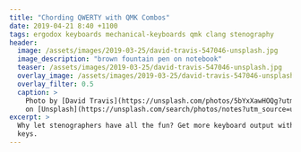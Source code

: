 ```yaml
---
title: "Chording QWERTY with QMK Combos"
date: 2019-04-21 8:40 +1100
tags: ergodox keyboards mechanical-keyboards qmk clang stenography
header:
  image: /assets/images/2019-03-25/david-travis-547046-unsplash.jpg
  image_description: "brown fountain pen on notebook"
  teaser: /assets/images/2019-03-25/david-travis-547046-unsplash.jpg
  overlay_image: /assets/images/2019-03-25/david-travis-547046-unsplash.jpg
  overlay_filter: 0.5
  caption: >
    Photo by [David Travis](https://unsplash.com/photos/5bYxXawHOQg?utm_source=unsplash&utm_medium=referral&utm_content=creditCopyText)
    on [Unsplash](https://unsplash.com/search/photos/notes?utm_source=unsplash&utm_medium=referral&utm_content=creditCopyText)
excerpt: >
  Why let stenographers have all the fun? Get more keyboard output with less
  keys.
---
```

